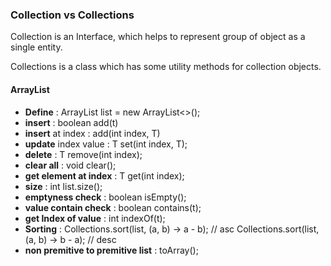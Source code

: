 ### Collection vs Collections
Collection is an Interface, which helps to represent group of object as a single entity.

Collections is a class which has some utility methods for collection objects.


#### ArrayList
- **Define** : ArrayList<T> list = new ArrayList<>();
- **insert** : boolean add(t)
- **insert** at index : add(int index, T)
- **update** index value : T set(int index, T);
- **delete** : T remove(int index);
- **clear all** : void clear();
- **get element at index** : T get(int index);
- **size** : int list.size();
- **emptyness check** : boolean isEmpty(); 
- **value contain check** : boolean contains(t);
- **get Index of value** : int indexOf(t);
- **Sorting** :
    Collections.sort(list, (a, b) -> a - b); // asc
    Collections.sort(list, (a, b) -> b - a); // desc
- **non premitive to premitive list** : toArray();
